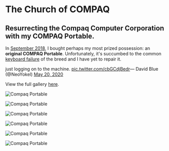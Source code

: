 # The Church of COMPAQ

## Resurrecting the Compaq Computer Corporation with my COMPAQ Portable.

In [September 2018](https://bilge.world/resurrecting-compaq), I bought perhaps my most prized possession: an **original COMPAQ Portable**. Unfortunately, it's succumbed to the common [keyboard failure](https://bilge.world/resurrecting-compaq) of the breed and I have yet to repair it.

just logging on to the machine. [pic.twitter.com/cbGCdjBedr](https://t.co/cbGCdjBedr)— David Blue \(@NeoYokel\) [May 20, 2020](https://twitter.com/NeoYokel/status/1263136025309843456?ref_src=twsrc%5Etfw)

View the full gallery [here](https://snap.as/extratone/compaq).

![Compaq Portable](https://i.snap.as/fPTNvtF.jpg)

![Compaq Portable](https://i.snap.as/MoocPJN.jpg)

![Compaq Portable](https://i.snap.as/QS5QrT0.jpg)

![Compaq Portable](https://i.snap.as/G2TrG7d.jpg)

![Compaq Portable](https://i.snap.as/fNZ0Am5.jpg)

![Compaq Portable](https://i.snap.as/7wde8b3.jpg)

